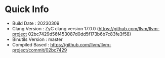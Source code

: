 # Quick Info
* Build Date : 20230309
* Clang Version : ZyC clang version 17.0.0 (https://github.com/llvm/llvm-project 02bc7429d56f453087d0dd5f173b6b7c83fe3f58)
* Binutils Version : master
* Compiled Based : https://github.com/llvm/llvm-project/commit/02bc7429

